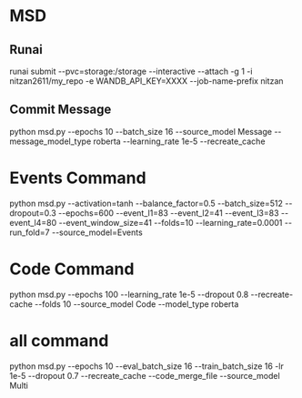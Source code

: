 # MSD 
## Runai 
runai submit --pvc=storage:/storage --interactive --attach -g 1 -i nitzan2611/my_repo -e WANDB_API_KEY=XXXX --job-name-prefix nitzan 

## Commit Message
python msd.py --epochs 10 --batch_size 16 --source_model Message --message_model_type roberta --learning_rate 1e-5 --recreate_cache

# Events Command 
python msd.py --activation=tanh --balance_factor=0.5 --batch_size=512 --dropout=0.3 --epochs=600 --event_l1=83 --event_l2=41 --event_l3=83 --event_l4=80 --event_window_size=41 --folds=10 --learning_rate=0.0001 --run_fold=7 --source_model=Events

# Code Command 
python msd.py --epochs 100 --learning_rate 1e-5 --dropout 0.8  --recreate-cache --folds 10  --source_model Code  --model_type roberta

# all command 
python msd.py --epochs 10 --eval_batch_size 16 --train_batch_size 16 -lr 1e-5 --dropout 0.7  --recreate_cache --code_merge_file --source_model Multi
